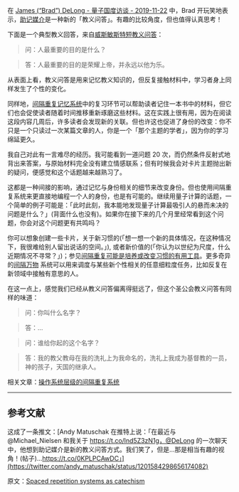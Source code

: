 在 [James (“Brad”) DeLong - 量子国度访谈 - 2019-11-22](https://notes.andymatuschak.org/zF3VxcUW4kFSW3Wo5j8VcjoCkc5HycrGtrHX) 中，Brad 开玩笑地表示，[助记媒介](https://notes.andymatuschak.org/z4rRX3qwSSJRsEkdXKwH2shamgHNeRthrMLiF)是一种新的「教义问答」。有趣的比较角度，但也值得认真思考！

下面是一个典型教义回答，来自[威斯敏斯特短教义问答](https://www.ccel.org/creeds/westminster-shorter-cat.html)：

> 问：人最重要的目的是什么？

> 答：人最重要的目的是荣耀上帝，并永远以他为乐。

从表面上看，教义问答是用来记忆教义知识的，但反复接触材料中，学习者身上同样发生了个性的变化。

同样地，[间隔重复记忆系统](https://notes.andymatuschak.org/z4eXdSMJFv2qVGXSUEKH4vdcHBrLHcFY1ZGfC)中的复习环节可以帮助读者记住一本书中的材料，但它们也会促使读者随着时间推移重新琢磨这些材料。这在实践上很有用，因为在阅读这段内容几周后，许多读者会发现新的关联。但也许这也促进了身份的改变：你不只是一个只读过一次某篇文章的人，你是一个「那个主题的学者」，因为你的学习绵延更久。

我自己对此有一言难尽的经历。我可能看到一道问题 20 次，而仍然条件反射式地背出来答案，与原始材料完全没有建立情感联系；但有时候我会对卡片主题抛出新的疑问，便感觉和这个话题越来越熟习了。

这都是一种间接的影响，通过记忆与身份相关的细节来改变身份。但也使用间隔重复系统来更直接地编程一个人的身份，也是有可能的。继续用量子计算的话题，一个简单的例子可能是：「此时此刻，我本能地发现量子计算最吸引人的悬而未决的问题是什么？」(背面什么也没有)。如果你在接下来的几个月里经常看到这个问题，你会对这个问题更有共鸣吗？

你可以想象创建一些卡片，关于新习惯的(「想一想一个新的具体情况，在这种情况下，我很难给别人留出说话的空间。」), 或者新价值的(「你认为以世纪为尺度，什么近期情况不寻常？」)；参见[间隔重复可能是培养或改变习惯的有用工具](https://notes.andymatuschak.org/z249N76MhdBzDfrwMnqP6jEsTv6Z8u2kJrp8)。更多奇异的[间隔万物](https://notes.andymatuschak.org/z59aJSjgqr4B1k1ofoE7ZBF2dv8MeJ1Drf4TQ) 系统可以用来调度与某些新个性相关的任意细粒度任务，比如反复在新领域中接触有意思的人。

在这一点上，感觉我们已经从教义问答偏离得挺远了，但这个圣公会教义问答有同样的味道：

> 问：你叫什么名字？

> 答：…

> 问：谁给你起的这个名字？

> 答：我的教父教母在我的洗礼上为我命名的，洗礼上我成为基督教的一员，神的孩子，天国的继承人。

相关文章：[操作系统层级的间隔重复系统](https://notes.andymatuschak.org/z36iMKLe4CDAXdtLSJD4Z6qPPFUS8ZXymUk3i)

------

## 参考文献

这成了一条推文：[Andy Matuschak 在推特上说：「在最近与 @Michael_Nielsen 和我关于 https://t.co/lnd5Z3zN1g，@DeLong 的一次聊天中，他想到助记媒介是新的教义问答方式。我们笑了，但是…那是相当有趣的视角！(帖子)…https://t.co/0KPLPCAwDC」](https://twitter.com/andy_matuschak/status/1201584298656174082)

原文：[Spaced repetition systems as catechism](https://notes.andymatuschak.org/z39D31syJUE1gtNTREogSZiG6LDSuwygN5NDt)